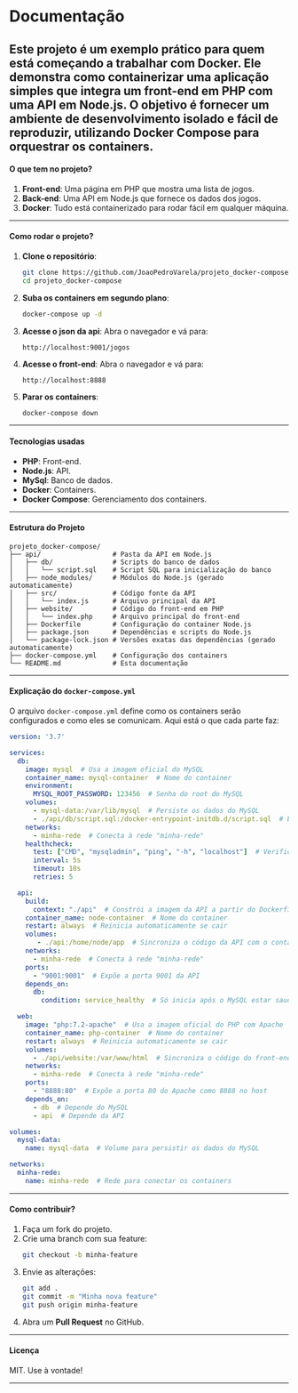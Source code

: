 # Documentação
Este projeto é um exemplo prático para quem está começando a trabalhar com Docker. Ele demonstra como containerizar uma aplicação simples que integra um front-end em PHP com uma API em Node.js. O objetivo é fornecer um ambiente de desenvolvimento isolado e fácil de reproduzir, utilizando Docker Compose para orquestrar os containers.
---

#### **O que tem no projeto?**
1. **Front-end**: Uma página em PHP que mostra uma lista de jogos.
2. **Back-end**: Uma API em Node.js que fornece os dados dos jogos.
3. **Docker**: Tudo está containerizado para rodar fácil em qualquer máquina.

---

#### **Como rodar o projeto?**
1. **Clone o repositório**:
   ```bash
   git clone https://github.com/JoaoPedroVarela/projeto_docker-compose.git
   cd projeto_docker-compose
   ```

2. **Suba os containers em segundo plano**:
   ```bash
   docker-compose up -d
   ```

3. **Acesse o json da api**:
  Abra o navegador e vá para:
   ```
   http://localhost:9001/jogos
   ```
   
4. **Acesse o front-end**:
   Abra o navegador e vá para:
   ```
   http://localhost:8888
   ```

5. **Parar os containers**:
   ```bash
   docker-compose down
   ```

---

#### **Tecnologias usadas**
- **PHP**: Front-end.
- **Node.js**: API.
- **MySql**: Banco de dados.
- **Docker**: Containers.
- **Docker Compose**: Gerenciamento dos containers.

---

#### **Estrutura do Projeto**
```
projeto_docker-compose/
├── api/                  # Pasta da API em Node.js
│   ├── db/               # Scripts do banco de dados
│   │   └── script.sql    # Script SQL para inicialização do banco
│   ├── node_modules/     # Módulos do Node.js (gerado automaticamente)
│   ├── src/              # Código fonte da API
│   │   └── index.js      # Arquivo principal da API
│   ├── website/          # Código do front-end em PHP
│   │   └── index.php     # Arquivo principal do front-end
│   ├── Dockerfile        # Configuração do container Node.js
│   ├── package.json      # Dependências e scripts do Node.js
│   └── package-lock.json # Versões exatas das dependências (gerado automaticamente)
├── docker-compose.yml    # Configuração dos containers
└── README.md             # Esta documentação
```

---

#### **Explicação do `docker-compose.yml`**
O arquivo `docker-compose.yml` define como os containers serão configurados e como eles se comunicam. Aqui está o que cada parte faz:

```yaml
version: '3.7'

services:
  db:
    image: mysql  # Usa a imagem oficial do MySQL
    container_name: mysql-container  # Nome do container
    environment:
      MYSQL_ROOT_PASSWORD: 123456  # Senha do root do MySQL
    volumes:
      - mysql-data:/var/lib/mysql  # Persiste os dados do MySQL
      - ./api/db/script.sql:/docker-entrypoint-initdb.d/script.sql  # Executa script SQL ao iniciar
    networks:
      - minha-rede  # Conecta à rede "minha-rede"
    healthcheck:
      test: ["CMD", "mysqladmin", "ping", "-h", "localhost"]  # Verifica se o MySQL está saudável
      interval: 5s
      timeout: 10s
      retries: 5

  api:
    build:
      context: "./api"  # Constrói a imagem da API a partir do Dockerfile da pasta "api"
    container_name: node-container  # Nome do container
    restart: always  # Reinicia automaticamente se cair
    volumes:
       - ./api:/home/node/app  # Sincroniza o código da API com o container
    networks:
      - minha-rede  # Conecta à rede "minha-rede"
    ports:
      - "9001:9001"  # Expõe a porta 9001 da API
    depends_on:
      db:
        condition: service_healthy  # Só inicia após o MySQL estar saudável

  web:
    image: "php:7.2-apache"  # Usa a imagem oficial do PHP com Apache
    container_name: php-container  # Nome do container
    restart: always  # Reinicia automaticamente se cair
    volumes:
      - ./api/website:/var/www/html  # Sincroniza o código do front-end com o container
    networks:
      - minha-rede  # Conecta à rede "minha-rede"
    ports:
      - "8888:80"  # Expõe a porta 80 do Apache como 8888 no host
    depends_on:
      - db  # Depende do MySQL
      - api  # Depende da API

volumes:
  mysql-data:
    name: mysql-data  # Volume para persistir os dados do MySQL

networks:
  minha-rede:
    name: minha-rede  # Rede para conectar os containers
```

---

#### **Como contribuir?**
1. Faça um fork do projeto.
2. Crie uma branch com sua feature:
   ```bash
   git checkout -b minha-feature
   ```
3. Envie as alterações:
   ```bash
   git add .
   git commit -m "Minha nova feature"
   git push origin minha-feature
   ```
4. Abra um **Pull Request** no GitHub.

---

#### **Licença**
MIT. Use à vontade!

---
